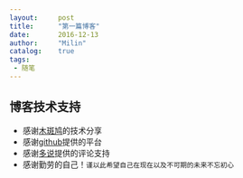 ```yaml
---
layout:     post
title:      "第一篇博客"
date:       2016-12-13
author:     "Milin"
catalog:    true
tags:
 - 随笔
---
```


## 博客技术支持
* 感谢[木斑鸠](https://github.com/woodbird/woodbird.github.io)的技术分享
* 感谢[github](https://github.com/)提供的平台
* 感谢[多说](http://duoshuo.com/)提供的评论支持
* 感谢勤劳的自己！`谨以此希望自己在现在以及不可期的未来不忘初心`

